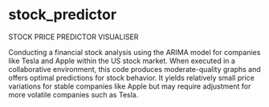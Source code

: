 # stock_predictor
STOCK PRICE PREDICTOR VISUALISER

Conducting a financial stock analysis using the ARIMA model for companies like Tesla and Apple within the US stock market. When executed in a collaborative environment, this code produces moderate-quality graphs and offers optimal predictions for stock behavior. It yields relatively small price variations for stable companies like Apple but may require adjustment for more volatile companies such as Tesla.
